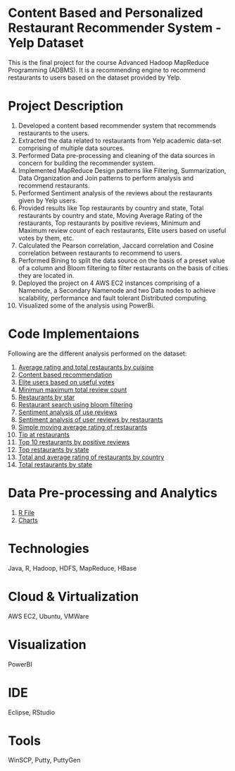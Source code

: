 # Content Based and Personalized Restaurant Recommender System - Yelp Dataset

This is the final project for the course Advanced Hadoop MapReduce Programming (ADBMS). It is a recommending engine to recommend restaurants to users based on the dataset provided by Yelp.

# Project Description

1. Developed a content based recommender system that recommends restaurants to the users.
2. Extracted the data related to restaurants from Yelp academic data-set comprising of multiple data sources.
3. Performed Data pre-processing and cleaning of the data sources in concern for building the recommender system.
4. Implemented MapReduce Design patterns like Filtering, Summarization, Data Organization and Join patterns to perform analysis and recommend restaurants.
5. Performed Sentiment analysis of the reviews about the restaurants given by Yelp users.
6. Provided results like Top restaurants by country and state, Total restaurants by country and state, Moving Average Rating of the restaurants, Top restaurants by positive reviews, Minimum and Maximum review count of each restaurants, Elite users based on useful votes by them, etc.
7. Calculated the Pearson correlation, Jaccard correlation and Cosine correlation between restaurants to recommend to users.
8. Performed Bining to split the data source on the basis of a preset value of a column and Bloom filtering to filter restaurants on the basis of cities they are located in.
9. Deployed the project on 4 AWS EC2 instances comprising of a Namenode, a Secondary Namenode and two Data nodes to achieve scalability, performance and fault tolerant Distributed computing.
10. Visualized some of the analysis using PowerBi.

# Code Implementaions

Following are the different analysis performed on the dataset:

1. [Average rating and total restaurants by cuisine](https://github.com/agrawal-priyank/AWS-Yelp-Recommender_Hadoop-MapReduce-Project/tree/master/RestaurantRecommenderSystem/src/edu/neu/averageratingandtotalrestaurantsbycuisine)
2. [Content based recommendation](https://github.com/agrawal-priyank/AWS-Yelp-Recommender_Hadoop-MapReduce-Project/tree/master/RestaurantRecommenderSystem/src/edu/neu/contentbasedrecommendation)
3. [Elite users based on useful votes](https://github.com/agrawal-priyank/AWS-Yelp-Recommender_Hadoop-MapReduce-Project/tree/master/RestaurantRecommenderSystem/src/edu/neu/eliteusersbasedonusefulvotes)
4. [Minimun maximum total review count](https://github.com/agrawal-priyank/AWS-Yelp-Recommender_Hadoop-MapReduce-Project/tree/master/RestaurantRecommenderSystem/src/edu/neu/minmaxtotalreviewcount)
5. [Restaurants by star](https://github.com/agrawal-priyank/AWS-Yelp-Recommender_Hadoop-MapReduce-Project/tree/master/RestaurantRecommenderSystem/src/edu/neu/restaurantsbystar)
6. [Restaurant search using bloom filtering](https://github.com/agrawal-priyank/AWS-Yelp-Recommender_Hadoop-MapReduce-Project/tree/master/RestaurantRecommenderSystem/src/edu/neu/restaurantsearchusingbloomfiltering)
7. [Sentiment analysis of use reviews](https://github.com/agrawal-priyank/AWS-Yelp-Recommender_Hadoop-MapReduce-Project/tree/master/RestaurantRecommenderSystem/src/edu/neu/sentimentanalysisofuserreviews)
8. [Sentiment analysis of user reviews by restaurants](https://github.com/agrawal-priyank/AWS-Yelp-Recommender_Hadoop-MapReduce-Project/tree/master/RestaurantRecommenderSystem/src/edu/neu/sentimentanalysisofuserreviewsbyrestaurants)
9. [Simple moving average rating of restaurants](https://github.com/agrawal-priyank/AWS-Yelp-Recommender_Hadoop-MapReduce-Project/tree/master/RestaurantRecommenderSystem/src/edu/neu/simplemovingaverageratingofrestaurants)
10. [Tip at restaurants](https://github.com/agrawal-priyank/AWS-Yelp-Recommender_Hadoop-MapReduce-Project/tree/master/RestaurantRecommenderSystem/src/edu/neu/tipatrestaurants)
11. [Top 10 restaurants by positive reviews](https://github.com/agrawal-priyank/AWS-Yelp-Recommender_Hadoop-MapReduce-Project/tree/master/RestaurantRecommenderSystem/src/edu/neu/top10restaurantsbypositivereviews)
12. [Top restaurants by state](https://github.com/agrawal-priyank/AWS-Yelp-Recommender_Hadoop-MapReduce-Project/tree/master/RestaurantRecommenderSystem/src/edu/neu/toprestaurantsbystate)
13. [Total and average rating of restaurants by country](https://github.com/agrawal-priyank/AWS-Yelp-Recommender_Hadoop-MapReduce-Project/tree/master/RestaurantRecommenderSystem/src/edu/neu/totalandaverageratingofrestaurantsbycountry)
14. [Total restaurants by state](https://github.com/agrawal-priyank/AWS-Yelp-Recommender_Hadoop-MapReduce-Project/tree/master/RestaurantRecommenderSystem/src/edu/neu/totalrestaurantsbystate)

# Data Pre-processing and Analytics

1. [R File](https://github.com/agrawal-priyank/AWS-Yelp-Recommender_Hadoop-MapReduce-Project/tree/master/R%20Data%20Cleansing)
2. [Charts](https://github.com/agrawal-priyank/AWS-Yelp-Recommender_Hadoop-MapReduce-Project/tree/master/BI%20%26%20Analytics)

# Technologies

Java, R, Hadoop, HDFS, MapReduce, HBase

# Cloud & Virtualization

AWS EC2, Ubuntu, VMWare

# Visualization

PowerBI

# IDE

Eclipse, RStudio 

# Tools

WinSCP, Putty, PuttyGen
